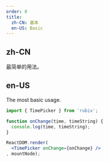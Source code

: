 ```yaml
---
order: 0
title: 
  zh-CN: 基本
  en-US: Basic
---
```


## zh-CN

最简单的用法。

## en-US  

The most basic usage. 

````jsx
import { TimePicker } from 'rubix';

function onChange(time, timeString) {
  console.log(time, timeString);
}

ReactDOM.render(
  <TimePicker onChange={onChange} />
, mountNode);
````
